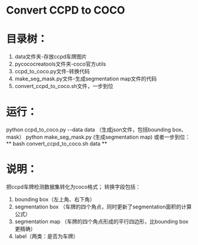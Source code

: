 # Convert CCPD to COCO

# 目录树：
1. data文件夹-存放ccpd车牌图片
2. pycococreatools文件夹-coco官方utils
3. ccpd_to_coco.py文件-转换代码
4. make_seg_mask.py文件-生成segmentation map文件的代码
5. convert_ccpd_to_coco.sh文件，一步到位

# 运行：
python ccpd_to_coco.py --data data （生成json文件，包括bounding box、mask）
python make_seg_mask.py (生成segmentation map)
或者一步到位：
** bash convert_ccpd_to_coco.sh data **


# 说明：
把ccpd车牌检测数据集转化为coco格式；
转换字段包括：
1. bounding box（左上角、右下角）
2. segmentation box （车牌的四个角点，同时更新了segmentation面积的计算公式）
3. segmentation map （车牌的四个角点形成的平行四边形，比bounding box更精确）
4. label（两类：是否为车牌）

